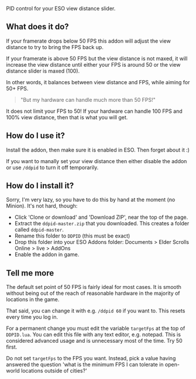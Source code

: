 PID control for your ESO view distance slider.

## What does it do? 

If your framerate drops below 50 FPS this addon will adjust the view distance to try to bring the FPS back up.

If your framerate is above 50 FPS but the view distance is not maxed, it will increase the view distance until either
your FPS is around 50 or the view distance slider is maxed (100).

In other words, it balances between view distance and FPS, while aiming for 50+ FPS.

> "But my hardware can handle much more than 50 FPS!"

It does not limit your FPS to 50! If your hardware can handle 100 FPS and 100% view distance, then that is what you will
get.

## How do I use it?

Install the addon, then make sure it is enabled in ESO. Then forget about it :)

If you want to manally set your view distance then either disable the addon or use `/ddpid` to turn it off temporarily.

## How do I install it?

Sorry, I'm very lazy, so you have to do this by hand at the moment (no Minion). It's not hard, though:

* Click 'Clone or download' and 'Download ZIP', near the top of the page.
* Extract the `ddpid-master.zip` that you downloaded. This creates a folder called `ddpid-master`.
* Rename this folder to `DDPID` (this must be exact)
* Drop this folder into your ESO Addons folder: Documents > Elder Scrolls Online > live > AddOns
* Enable the addon in game.

## Tell me more 

The default set point of 50 FPS is fairly ideal for most cases. It is smooth without being out of the reach of 
reasonable hardware in the majority of locations in the game. 

That said, you can change it with e.g. `/ddpid 60` if you want to. This resets every time you log in. 

For a permanent change you must edit the variable `targetFps` at the top of `DDPID.lua`. You can edit this file with
any text editor, e.g. notepad. This is considered advanced usage and is unnecessary most of the time. Try 50 first.

Do not set `targetFps` to the FPS you want. Instead, pick a value having answered the question 'what is the 
minimum FPS I can tolerate in open-world locations outside of cities?'
